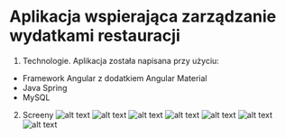 # Aplikacja wspierająca zarządzanie wydatkami restauracji
1. Technologie.
Aplikacja została napisana przy użyciu:
- Framework Angular z dodatkiem Angular Material
- Java Spring
- MySQL
2. Screeny
![alt text](https://github.com/Michal314-p/Internetowe-Bazy-Danych/blob/main/Obrazy/glowna.png)
![alt text](https://github.com/Michal314-p/Internetowe-Bazy-Danych/blob/main/Obrazy/koszta.png)
![alt text](https://github.com/Michal314-p/Internetowe-Bazy-Danych/blob/main/Obrazy/magazyn.png)
![alt text](https://github.com/Michal314-p/Internetowe-Bazy-Danych/blob/main/Obrazy/mapa.png)
![alt text](https://github.com/Michal314-p/Internetowe-Bazy-Danych/blob/main/Obrazy/oprace.png)
![alt text](https://github.com/Michal314-p/Internetowe-Bazy-Danych/blob/main/Obrazy/pojazdy.png)
![alt text](https://github.com/Michal314-p/Internetowe-Bazy-Danych/blob/main/Obrazy/zlecenie.png)
